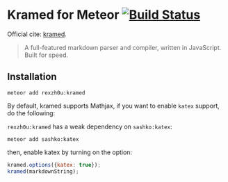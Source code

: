 # Kramed for Meteor [![Build Status](https://travis-ci.org/zhouzhuojie/meteor-kramed.svg)](https://travis-ci.org/zhouzhuojie/meteor-kramed)

Official cite: [kramed](https://github.com/GitbookIO/kramed).

> A full-featured markdown parser and compiler, written in JavaScript. Built for speed.

## Installation
```
meteor add rexzh0u:kramed
```

By default, kramed supports Mathjax, if you want to enable `katex` support, do the following:

`rexzh0u:kramed` has a weak dependency on `sashko:katex`:
```
meteor add sashko:katex
```

then, enable katex by turning on the option:
```javascript
kramed.options({katex: true});
kramed(markdownString);
```


